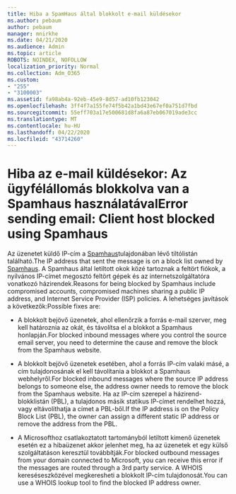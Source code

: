```yaml
---
title: Hiba a SpamHaus által blokkolt e-mail küldésekor
ms.author: pebaum
author: pebaum
manager: mnirkhe
ms.date: 04/21/2020
ms.audience: Admin
ms.topic: article
ROBOTS: NOINDEX, NOFOLLOW
localization_priority: Normal
ms.collection: Adm_O365
ms.custom:
- "255"
- "3100003"
ms.assetid: fa98ab4a-92eb-45e9-8d57-ad10fb123042
ms.openlocfilehash: 3ff4f7a155fe74f5b42a1bd43e67ef0a751d7fbd
ms.sourcegitcommit: 55eff703a17e500681d8fa6a87eb067019ade3cc
ms.translationtype: MT
ms.contentlocale: hu-HU
ms.lasthandoff: 04/22/2020
ms.locfileid: "43714260"
---
```

# <a name="error-sending-email-client-host-blocked-using-spamhaus"></a><span data-ttu-id="3b10b-102">Hiba az e-mail küldésekor: Az ügyfélállomás blokkolva van a Spamhaus használatával</span><span class="sxs-lookup"><span data-stu-id="3b10b-102">Error sending email: Client host blocked using Spamhaus</span></span>

<span data-ttu-id="3b10b-103">Az üzenetet küldő IP-cím a [Spamhaus](https://go.microsoft.com/fwlink/p/?linkid=123245)tulajdonában lévő tiltólistán található.</span><span class="sxs-lookup"><span data-stu-id="3b10b-103">The IP address that sent the message is on a block list owned by [Spamhaus](https://go.microsoft.com/fwlink/p/?linkid=123245).</span></span> <span data-ttu-id="3b10b-104">A Spamhaus által letiltott okok közé tartoznak a feltört fiókok, a nyilvános IP-címet megosztó feltört gépek és az internetszolgáltatóra vonatkozó házirendek.</span><span class="sxs-lookup"><span data-stu-id="3b10b-104">Reasons for being blocked by Spamhaus include compromised accounts, compromised machines sharing a public IP address, and Internet Service Provider (ISP) policies.</span></span> <span data-ttu-id="3b10b-105">A lehetséges javítások a következők:</span><span class="sxs-lookup"><span data-stu-id="3b10b-105">Possible fixes are:</span></span>
  
- <span data-ttu-id="3b10b-106">A blokkolt bejövő üzenetek, ahol ellenőrzik a forrás e-mail szerver, meg kell határoznia az okát, és távolítsa el a blokkot a Spamhaus honlapján.</span><span class="sxs-lookup"><span data-stu-id="3b10b-106">For blocked inbound messages where you control the source email server, you need to determine the cause and remove the block from the Spamhaus website.</span></span>

- <span data-ttu-id="3b10b-107">A blokkolt bejövő üzenetek esetében, ahol a forrás IP-cím valaki másé, a cím tulajdonosának el kell távolítania a blokkot a Spamhaus webhelyről.</span><span class="sxs-lookup"><span data-stu-id="3b10b-107">For blocked inbound messages where the source IP address belongs to someone else, the address owner needs to remove the block from the Spamhaus website.</span></span> <span data-ttu-id="3b10b-108">Ha az IP-cím szerepel a házirend-blokklistán (PBL), a tulajdonos másik statikus IP-címet rendelhet hozzá, vagy eltávolíthatja a címet a PBL-ből.</span><span class="sxs-lookup"><span data-stu-id="3b10b-108">If the IP address is on the Policy Block List (PBL), the owner can assign a different static IP address or remove the address from the PBL.</span></span>

- <span data-ttu-id="3b10b-109">A Microsofthoz csatlakoztatott tartományból letiltott kimenő üzenetek esetén ez a hibaüzenet akkor jelenhet meg, ha az üzenetek et egy külső szolgáltatáson keresztül továbbítják.</span><span class="sxs-lookup"><span data-stu-id="3b10b-109">For blocked outbound messages from your domain connected to Microsoft, you can receive this error if the messages are routed through a 3rd party service.</span></span> <span data-ttu-id="3b10b-110">A WHOIS kereséseszközével megkeresheti a blokkolt IP-cím tulajdonosát.</span><span class="sxs-lookup"><span data-stu-id="3b10b-110">You can use a WHOIS lookup tool to find the blocked IP address owner.</span></span>
